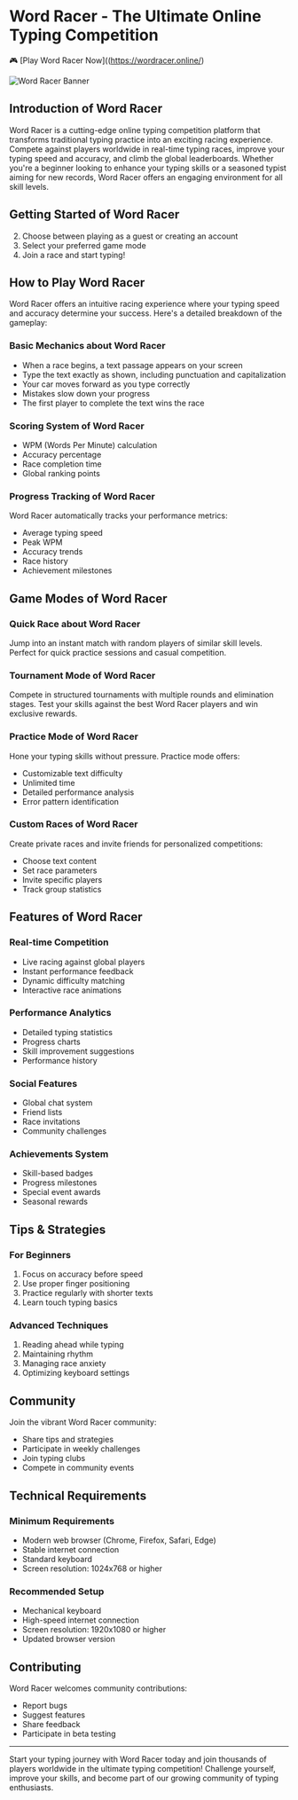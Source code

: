 # Word Racer - The Ultimate Online Typing Competition

🎮 [Play Word Racer Now]((https://wordracer.online/)


![Word Racer Banner](https://wordracer.online/1.jpg)





## Introduction of Word Racer

Word Racer is a cutting-edge online typing competition platform that transforms traditional typing practice into an exciting racing experience. Compete against players worldwide in real-time typing races, improve your typing speed and accuracy, and climb the global leaderboards. Whether you're a beginner looking to enhance your typing skills or a seasoned typist aiming for new records, Word Racer offers an engaging environment for all skill levels.

## Getting Started of Word Racer

2. Choose between playing as a guest or creating an account
3. Select your preferred game mode
4. Join a race and start typing!

## How to Play Word Racer

Word Racer offers an intuitive racing experience where your typing speed and accuracy determine your success. Here's a detailed breakdown of the gameplay:

### Basic Mechanics about Word Racer
- When a race begins, a text passage appears on your screen
- Type the text exactly as shown, including punctuation and capitalization
- Your car moves forward as you type correctly
- Mistakes slow down your progress
- The first player to complete the text wins the race

### Scoring System of Word Racer
- WPM (Words Per Minute) calculation
- Accuracy percentage
- Race completion time
- Global ranking points

### Progress Tracking of Word Racer
Word Racer automatically tracks your performance metrics:
- Average typing speed
- Peak WPM
- Accuracy trends
- Race history
- Achievement milestones

## Game Modes of Word Racer

### Quick Race about Word Racer
Jump into an instant match with random players of similar skill levels. Perfect for quick practice sessions and casual competition.

### Tournament Mode of Word Racer
Compete in structured tournaments with multiple rounds and elimination stages. Test your skills against the best Word Racer players and win exclusive rewards.

### Practice Mode of Word Racer
Hone your typing skills without pressure. Practice mode offers:
- Customizable text difficulty
- Unlimited time
- Detailed performance analysis
- Error pattern identification

### Custom Races of Word Racer
Create private races and invite friends for personalized competitions:
- Choose text content
- Set race parameters
- Invite specific players
- Track group statistics

## Features of Word Racer

### Real-time Competition
- Live racing against global players
- Instant performance feedback
- Dynamic difficulty matching
- Interactive race animations

### Performance Analytics
- Detailed typing statistics
- Progress charts
- Skill improvement suggestions
- Performance history

### Social Features
- Global chat system
- Friend lists
- Race invitations
- Community challenges

### Achievements System
- Skill-based badges
- Progress milestones
- Special event awards
- Seasonal rewards

## Tips & Strategies

### For Beginners
1. Focus on accuracy before speed
2. Use proper finger positioning
3. Practice regularly with shorter texts
4. Learn touch typing basics

### Advanced Techniques
1. Reading ahead while typing
2. Maintaining rhythm
3. Managing race anxiety
4. Optimizing keyboard settings

## Community

Join the vibrant Word Racer community:
- Share tips and strategies
- Participate in weekly challenges
- Join typing clubs
- Compete in community events

## Technical Requirements

### Minimum Requirements
- Modern web browser (Chrome, Firefox, Safari, Edge)
- Stable internet connection
- Standard keyboard
- Screen resolution: 1024x768 or higher

### Recommended Setup
- Mechanical keyboard
- High-speed internet connection
- Screen resolution: 1920x1080 or higher
- Updated browser version

## Contributing

Word Racer welcomes community contributions:
- Report bugs
- Suggest features
- Share feedback
- Participate in beta testing



---

Start your typing journey with Word Racer today and join thousands of players worldwide in the ultimate typing competition! Challenge yourself, improve your skills, and become part of our growing community of typing enthusiasts.
